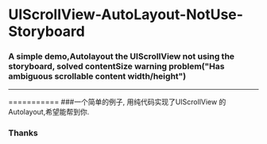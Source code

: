 # UIScrollView-AutoLayout-NotUse-Storyboard
### A simple demo,Autolayout the UIScrollView  not using the storyboard, solved contentSize warning problem("Has ambiguous scrollable content width/height")


---
===========
###一个简单的例子, 用纯代码实现了UIScrollView 的Autolayout,希望能帮到你. 




### Thanks




